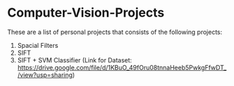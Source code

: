 # Computer-Vision-Projects

These are a list of personal projects that consists of the following projects:

1. Spacial Filters
2. SIFT
3. SIFT + SVM Classifier (Link for Dataset: https://drive.google.com/file/d/1KBuO_49fOru08tnnaHeeb5PwkgFfwDT_/view?usp=sharing)
